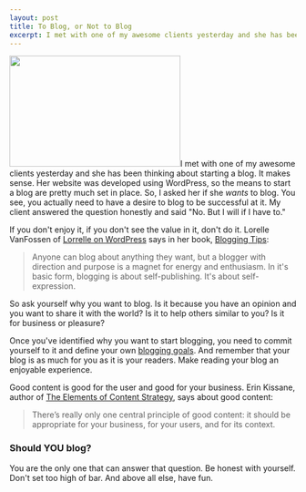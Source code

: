 ```yaml
---
layout: post
title: To Blog, or Not to Blog
excerpt: I met with one of my awesome clients yesterday and she has been thinking about starting a blog. It makes sense. Her website was developed using WordPress, so the means to start...
---
```

<img class="alignleft size-medium wp-image-617" title="blog" src="http://www.simplicatedweb.com/images/wp/2012/03/blog-300x195.jpg" alt="" width="300" height="195" />I met with one of my awesome clients yesterday and she has been thinking about starting a blog. It makes sense. Her website was developed using WordPress, so the means to start a blog are pretty much set in place. So, I asked her if she <em>wants</em> to blog. You see, you actually need to have a desire to blog to be successful at it. My client answered the question honestly and said "No. But I will if I have to."

If you don't enjoy it, if you don't see the value in it, don't do it. Lorelle VanFossen of <a href="http://lorelle.wordpress.com/" target="_blank">Lorrelle on WordPress</a> says in her book, <a href="http://lorelle.wordpress.com/books/blogging-tips/" target="_blank">Blogging Tips</a>:
<blockquote>Anyone can blog about anything they want, but a blogger with direction and purpose is a magnet for energy and enthusiasm. In it's basic form, blogging is about self-publishing. It's about self-expression.</blockquote>
So ask yourself why you want to blog. Is it because you have an opinion and you want to share it with the world? Is it to help others similar to you? Is it for business or pleasure?

Once you've identified why you want to start blogging, you need to commit yourself to it and define your own <a href="http://www.johnchow.com/how-to-set-and-achieve-your-blogging-goals-in-2012/" target="_blank">blogging goals</a>. And remember that your blog is as much for you as it is your readers. Make reading your blog an enjoyable experience.

Good content is good for the user and good for your business. Erin Kissane, author of <a href="http://www.abookapart.com/products/the-elements-of-content-strategy" target="_blank">The Elements of Content Strategy</a>, says about good content:
<blockquote>There’s really only one central principle of good content: it should be appropriate for your business, for your users, and for its context.</blockquote>
<h3>Should YOU blog?</h3>
You are the only one that can answer that question. Be honest with yourself. Don't set too high of bar. And above all else, have fun.
